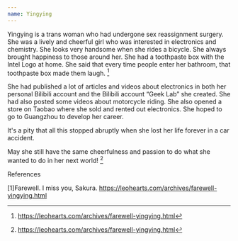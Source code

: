 ```yaml
---
name: Yingying
---
```

Yingying is a trans woman who had undergone sex reassignment surgery. She was a lively and cheerful girl who was interested in electronics and chemistry. She looks very handsome when she rides a bicycle. She always brought happiness to those around her. She had a toothpaste box with the Intel Logo at home. She said that every time people enter her bathroom, that toothpaste box made them laugh. [^1]

She had published a lot of articles and videos about electronics in both her personal Bilibili account and the Bilibili account “Geek Lab” she created. She had also posted some videos about motorcycle riding. She also opened a store on Taobao where she sold and rented out electronics. She hoped to go to Guangzhou to develop her career.

It's a pity that all this stopped abruptly when she lost her life forever in a car accident.

May she still have the same cheerfulness and passion to do what she wanted to do in her next world! [^1]

References

[^1]: https://leohearts.com/archives/farewell-yingying.html

[1]Farewell. I miss you, Sakura. https://leohearts.com/archives/farewell-yingying.html

